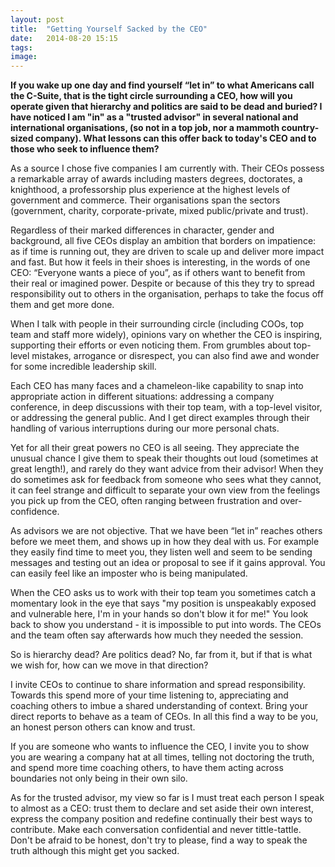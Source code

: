 ```yaml
---
layout: post
title:  "Getting Yourself Sacked by the CEO"
date:   2014-08-20 15:15
tags: 
image: 
---
```


**If you wake up one day and find yourself “let in” to what Americans call the C-Suite, that is the tight circle surrounding a CEO, how will you operate given that hierarchy and politics are said to be dead and buried? I have noticed I am "in" as a "trusted advisor" in several national and international organisations, (so not in a top job, nor a mammoth country-sized company). What lessons can this offer back to today's CEO and to those who seek to influence them?**

As a source I chose five companies I am currently with. Their CEOs possess a remarkable array of awards including masters degrees, doctorates, a knighthood, a professorship plus experience at the highest levels of government and commerce. Their organisations span the sectors (government, charity, corporate-private, mixed public/private and trust). 

Regardless of their marked differences in character, gender and background, all five CEOs display an ambition that borders on impatience: as if time is running out, they are driven to scale up and deliver more impact and fast. But how it feels in their shoes is interesting, in the words of one CEO: “Everyone wants a piece of you”, as if others want to benefit from their real or imagined power. Despite or because of this they try to spread responsibility out to others in the organisation, perhaps to take the focus off them and get more done. 

When I talk with people in their surrounding circle (including COOs, top team and staff more widely), opinions vary on whether the CEO is inspiring, supporting their efforts or even noticing them. From grumbles about top-level mistakes, arrogance or disrespect, you can also find awe and wonder for some incredible leadership skill. 

Each CEO has many faces and a chameleon-like capability to snap into appropriate action in different situations: addressing a company conference, in deep discussions with their top team, with a top-level visitor, or addressing the general public. And I get direct examples through their handling of various interruptions during our more personal chats. 

Yet for all their great powers no CEO is all seeing. They appreciate the unusual chance I give them to speak their thoughts out loud (sometimes at great length!), and rarely do they want advice from their advisor! When they do sometimes ask for feedback from someone who sees what they cannot, it can feel strange and difficult to separate your own view from  the feelings you pick up from the CEO, often ranging between frustration and over-confidence. 

As advisors we are not objective. That we have been “let in” reaches others before we meet them, and shows up in how they deal with us. For example they easily find time to meet you, they listen well and seem to be sending messages and testing out an idea or proposal to see if it gains approval. You can easily feel like an imposter who is being manipulated.

When the CEO asks us to work with their top team you sometimes catch a momentary look in the eye that says "my position is unspeakably exposed and vulnerable here, I'm in your hands so don't blow it for me!" You look back to show you understand - it is impossible to put into words. The CEOs and the team often say afterwards how much they needed the session.

So is hierarchy dead? Are politics dead? No, far from it, but if that is what we wish for, how can we move in that direction? 

I invite CEOs to continue to share information and spread responsibility. Towards this spend more of your time listening to, appreciating and coaching others to imbue a shared understanding of context. Bring your direct reports to behave as a team of CEOs. In all this find a way to be you, an honest person others can know and trust.

If you are someone who wants to influence the CEO, I invite you to show you are wearing a company hat at all times, telling not doctoring the truth, and spend more time coaching others, to have them acting across boundaries not only being in their own silo. 

As for the trusted advisor, my view so far is I must treat each person I speak to almost as a CEO: trust them to declare and set aside their own interest, express the company position and redefine continually their best ways to contribute. Make each conversation confidential and never tittle-tattle. Don't be afraid to be honest, don't try to please, find a way to speak the truth although this might get you sacked.   

